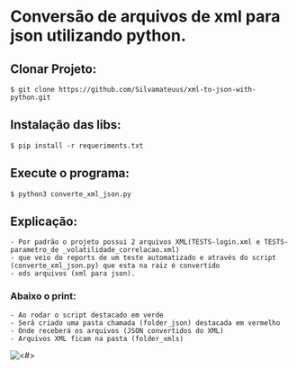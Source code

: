 # Conversão de arquivos de xml para json utilizando python.
  
## Clonar Projeto:
    $ git clone https://github.com/Silvamateuus/xml-to-json-with-python.git

## Instalação das libs:
    $ pip install -r requeriments.txt
    
## Execute o programa:
    $ python3 converte_xml_json.py

## Explicação:
    - Por padrão o projeto possui 2 arquivos XML(TESTS-login.xml e TESTS-parametro_de _volatilidade_correlacao.xml) 
    - que veio do reports de um teste automatizado e através do script (converte_xml_json.py) que esta na raiz é convertido
    - ods arquivos (xml para json).   

### Abaixo o print:

    - Ao rodar o script destacado em verde 
    - Será criado uma pasta chamada (folder_json) destacada em vermelho
    - Onde receberá os arquivos (JSON convertidos do XML)
    - Arquivos XML ficam na pasta (folder_xmls)

 ![<#>](https://github.com/Silvamateuus/xml-json-python/blob/master/img/img.png) 
